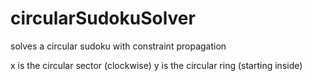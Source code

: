 # circularSudokuSolver

solves a circular sudoku with constraint propagation

x is the circular sector (clockwise)
y is the circular ring (starting inside)

